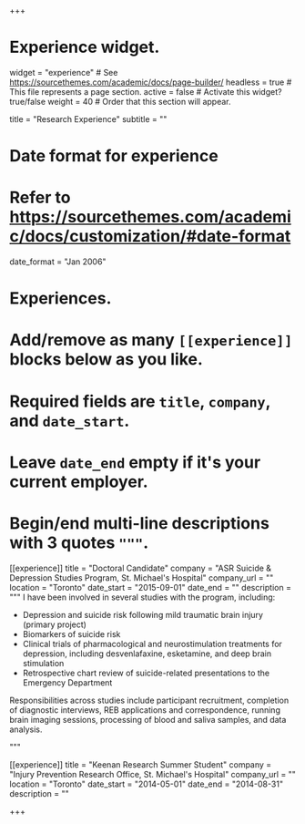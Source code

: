 +++
# Experience widget.
widget = "experience"  # See https://sourcethemes.com/academic/docs/page-builder/
headless = true  # This file represents a page section.
active = false  # Activate this widget? true/false
weight = 40  # Order that this section will appear.

title = "Research Experience"
subtitle = ""

# Date format for experience
#   Refer to https://sourcethemes.com/academic/docs/customization/#date-format
date_format = "Jan 2006"

# Experiences.
#   Add/remove as many `[[experience]]` blocks below as you like.
#   Required fields are `title`, `company`, and `date_start`.
#   Leave `date_end` empty if it's your current employer.
#   Begin/end multi-line descriptions with 3 quotes `"""`.
[[experience]]
  title = "Doctoral Candidate"
  company = "ASR Suicide & Depression Studies Program, St. Michael's Hospital"
  company_url = ""
  location = "Toronto"
  date_start = "2015-09-01"
  date_end = ""
  description = """
  I have been involved in several studies with the program, including: 
  * Depression and suicide risk following mild traumatic brain injury (primary project)
  * Biomarkers of suicide risk
  * Clinical trials of pharmacological and neurostimulation treatments for depression, including desvenlafaxine, esketamine, and deep brain stimulation
  * Retrospective chart review of suicide-related presentations to the Emergency Department

  Responsibilities across studies include participant recruitment, completion of diagnostic interviews, REB applications and correspondence, running brain imaging sessions, processing of blood and saliva samples, and data analysis.

  """

[[experience]]
  title = "Keenan Research Summer Student"
  company = "Injury Prevention Research Office, St. Michael's Hospital"
  company_url = ""
  location = "Toronto"
  date_start = "2014-05-01"
  date_end = "2014-08-31"
  description = ""

+++
